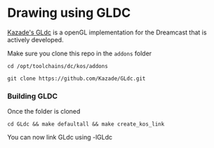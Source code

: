 # Drawing using GLDC

[Kazade's GLdc](https://github.com/Kazade/GLdc) is a openGL implementation for the Dreamcast that is actively developed.

Make sure you clone this repo in the `addons` folder

`cd /opt/toolchains/dc/kos/addons`

`git clone https://github.com/Kazade/GLdc.git`

### Building GLDC

Once the folder is cloned

`cd GLdc && make defaultall && make create_kos_link`

You can now link GLdc using -lGLdc
